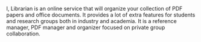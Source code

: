 I, Librarian is an online service that will organize your collection of PDF papers and office documents. It provides a lot of extra features for students and research groups both in industry and academia. It is a reference manager, PDF manager and organizer focused on private group collaboration.

